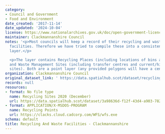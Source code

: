 ```yaml
---
category:
- Council and Government
- Food and Environment
date_created: '2017-11-14'
date_updated: '2024-10-04'
license: https://www.nationalarchives.gov.uk/doc/open-government-licence/version/3/
maintainer: Clackmannanshire Council
notes: '<p>Most councils will keep a record of their recycling and waste management
  facilities. Therefore we have tried to compile these into a consistent national
  layer.</p>

  <p>The layer contains Recycling Places (including locations of bins and centres)
  and Waste Management Sites (including transfer centres and current/historic landfill
  sites). Both are a point layer (any provided polygons will have a centroid created).</p>'
organization: Clackmannanshire Council
original_dataset_link: ' https://data.spatialhub.scot/dataset/recycling_and_waste_facilities-cl'
records: null
resources:
- format: No file type
  name: Recycling Sites 2020 (December)
  url: https://data.spatialhub.scot/dataset/3a98636d-f12f-43d4-a903-7822104ee9bb/resource/6ba33321-0a5d-4fb9-8892-db70d69a8210/download/spatialhubrecycling.gpkg
- format: APPLICATION/X-MSDOS-PROGRAM
  name: Recycling Points
  url: https://clacks.cloud.cadcorp.com/WFS/wfs.exe
schema: default
title: Recycling And Waste Facilities - Clackmannanshire
---
```

